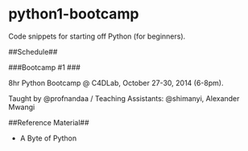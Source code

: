 python1-bootcamp
================

Code snippets for starting off Python (for beginners).

##Schedule##

###Bootcamp #1 ###

8hr Python Bootcamp @ C4DLab, October 27-30, 2014 (6-8pm).

Taught by @profnandaa / Teaching Assistants: @shimanyi, Alexander Mwangi


##Reference Material##
* A Byte of Python
